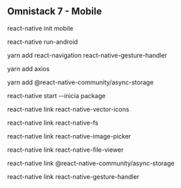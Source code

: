 ## Omnistack 7 - Mobile

react-native init mobile

react-native run-android

yarn add react-navigation react-native-gesture-handler

yarn add axios

yarn add @react-native-community/async-storage

react-native start --inicia package

react-native link react-native-vector-icons

react-native link react-native-fs

react-native link react-native-image-picker

react-native link react-native-file-viewer

react-native link @react-native-community/async-storage

react-native link react-native-gesture-handler
